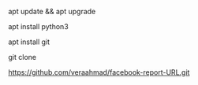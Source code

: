 apt update && apt upgrade


apt install python3

apt install git

git clone

https://github.com/veraahmad/facebook-report-URL.git
